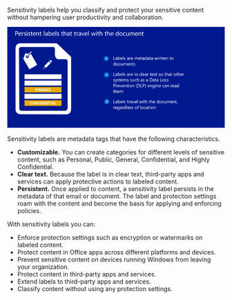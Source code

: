 Sensitivity labels help you classify and protect your sensitive content without hampering user productivity and collaboration.

![Persistent sensitivity labels travel with the document](../media/persistent-labels.png)

Sensitivity labels are metadata tags that have the following characteristics.

- **Customizable.** You can create categories for different levels of sensitive content, such as Personal, Public, General, Confidential, and Highly Confidential.
- **Clear text.** Because the label is in clear text, third-party apps and services can apply protective actions to labeled content.
- **Persistent.** Once applied to content, a sensitivity label persists in the metadata of that email or document. The label and protection settings roam with the content and become the basis for applying and enforcing policies.

With sensitivity labels you can:

- Enforce protection settings such as encryption or watermarks on labeled content.
- Protect content in Office apps across different platforms and devices.
- Prevent sensitive content on devices running Windows from leaving your organization.
- Protect content in third-party apps and services.
- Extend labels to third-party apps and services.
- Classify content without using any protection settings.
